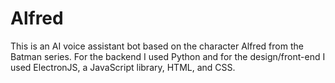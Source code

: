 # Alfred
This is an AI voice assistant bot based on the character Alfred from the Batman series. For the backend I used Python and for the design/front-end I used ElectronJS, a JavaScript library, HTML, and CSS.
